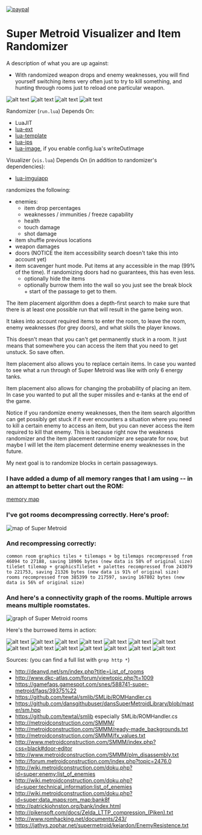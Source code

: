 [![paypal](https://www.paypalobjects.com/en_US/i/btn/btn_donateCC_LG.gif)](https://www.paypal.com/cgi-bin/webscr?cmd=_s-xclick&hosted_button_id=KYWUWS86GSFGL)

# Super Metroid Visualizer and Item Randomizer

A description of what you are up against:
- With randomized weapon drops and enemy weaknesses, you will find yourself switching items very often just to try to kill something, and hunting through rooms just to reload one particular weapon.


![alt text](screenshots/vis1.png)
![alt text](screenshots/vis2.png)
![alt text](screenshots/vis3.png)
![alt text](screenshots/vis4.png)

Randomizer (`run.lua`) Depends On:
- LuaJIT
- [lua-ext](https://github.com/thenumbernine/lua-ext)
- [lua-template](https://github.com/thenumbernine/lua-template)
- [lua-ips](https://github.com/thenumbernine/lua-ips)
- [lua-image](https://github.com/thenumbernine/lua-image), if you enable config.lua's writeOutImage

Visualizer (`vis.lua`) Depends On (in addition to randomizer's dependencies):
- [lua-imguiapp](https://github.com/thenumbernine/lua-imguiapp)

randomizes the following:
- enemies:
	- item drop percentages 
	- weaknesses / immunities / freeze capability
	- health
	- touch damage
	- shot damage
- item shuffle previous locations
- weapon damages
- doors (NOTICE the item accessibility search doesn't take this into account yet)
- item scavenger hunt mode.  Put items at any accessible in the map (99% of the time).  If randomizing doors had no guarantees, this has even less.
	- optionally hide the items
	- optionally burrow them into the wall so you just see the break block + start of the passage to get to them.

The item placement algorithm does a depth-first search to make sure that there is at least one possible run that will result in the game being won.

It takes into account required items to enter the room, to leave the room, enemy weaknesses (for grey doors), and what skills the player knows.

This doesn't mean that you can't get permanently stuck in a room.  It just means that somewhere you can access the item that you need to get unstuck.  So save often.

Item placement also allows you to replace certain items.  In case you wanted to see what a run through of Super Metroid was like with only 6 energy tanks.

Item placement also allows for changing the probability of placing an item.  In case you wanted to put all the super missiles and e-tanks at the end of the game.

Notice if you randomize enemy weaknesses, then the item search algorithm can get possibly get stuck if it ever encounters a situation where you need to kill a certain enemy to access an item, but you can never access the item required to kill that enemy.  This is because right now the weakness randomizer and the item placement randomizer are separate for now, but maybe I will let the item placement determine enemy weaknesses in the future.


My next goal is to randomize blocks in certain passageways.

### I have added a dump of all memory ranges that I am using -- in an attempt to better chart out the ROM:

[memory map](memorymap.txt)

### I've got rooms decompressing correctly.  Here's proof:

![map of Super Metroid](map.png)

### And recompressing correctly: ###

```
common room graphics tiles + tilemaps + bg tilemaps recompressed from 46094 to 27188, saving 18906 bytes (new data is 58% of original size)
tileSet tilemap + graphicsTileSet + palettes recompressed from 243079 to 221753, saving 21326 bytes (new data is 91% of original size)
rooms recompressed from 385399 to 217597, saving 167802 bytes (new data is 56% of original size)
```

### And here's a connectivity graph of the rooms.  Multiple arrows means multiple roomstates.

![graph of Super Metroid rooms](roomgraph.svg)


Here's the burrowed items in action:

![alt text](screenshots/pic1.png)
![alt text](screenshots/pic2.png)
![alt text](screenshots/pic3.png)
![alt text](screenshots/pic4.png)
![alt text](screenshots/pic5.png)
![alt text](screenshots/pic6.png)
![alt text](screenshots/pic7.png)
![alt text](screenshots/pic8.png)
![alt text](screenshots/pic9.png)
![alt text](screenshots/pic10.png)
![alt text](screenshots/pic11.png)
![alt text](screenshots/pic12.png)
![alt text](screenshots/pic13.png)
![alt text](screenshots/pic14.png)


Sources: (you can find a full list with `grep http *`)
- http://deanyd.net/sm/index.php?title=List_of_rooms
- http://www.dkc-atlas.com/forum/viewtopic.php?t=1009
- https://gamefaqs.gamespot.com/snes/588741-super-metroid/faqs/39375%22
- https://github.com/tewtal/smlib/SMLib/ROMHandler.cs
- https://github.com/dansgithubuser/dansSuperMetroidLibrary/blob/master/sm.hpp
- https://github.com/tewtal/smlib especially SMLib/ROMHandler.cs
- http://metroidconstruction.com/SMMM/
- http://metroidconstruction.com/SMMM/ready-made_backgrounds.txt
- http://metroidconstruction.com/SMMM/fx_values.txt
- http://www.metroidconstruction.com/SMMM/index.php?css=black#door-editor
- http://www.metroidconstruction.com/SMMM/plm_disassembly.txt
- http://forum.metroidconstruction.com/index.php?topic=2476.0
- http://wiki.metroidconstruction.com/doku.php?id=super:enemy:list_of_enemies
- http://wiki.metroidconstruction.com/doku.php?id=super:technical_information:list_of_enemies
- http://wiki.metroidconstruction.com/doku.php?id=super:data_maps:rom_map:bank8f
- http://patrickjohnston.org/bank/index.html
- http://pikensoft.com/docs/Zelda_LTTP_compression_(Piken).txt
- http://www.romhacking.net/documents/243/
- https://jathys.zophar.net/supermetroid/kejardon/EnemyResistence.txt
